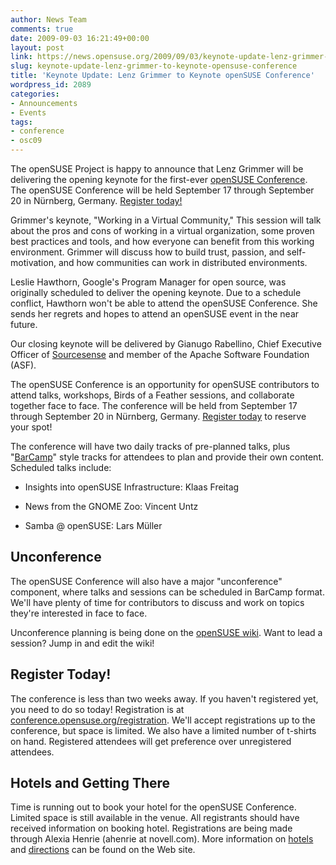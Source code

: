 ```yaml
---
author: News Team
comments: true
date: 2009-09-03 16:21:49+00:00
layout: post
link: https://news.opensuse.org/2009/09/03/keynote-update-lenz-grimmer-to-keynote-opensuse-conference/
slug: keynote-update-lenz-grimmer-to-keynote-opensuse-conference
title: 'Keynote Update: Lenz Grimmer to Keynote openSUSE Conference'
wordpress_id: 2089
categories:
- Announcements
- Events
tags:
- conference
- osc09
---
```


The openSUSE Project is happy to announce that Lenz Grimmer will be delivering the opening keynote for the first-ever [openSUSE Conference](//conference.opensuse.org/). The openSUSE Conference will be held September 17 through September 20 in Nürnberg, Germany. [Register today!](//conference.opensuse.org/registration/)





Grimmer's keynote, "Working in a Virtual Community," This session will talk about the pros and cons of working in a virtual organization, some proven best practices and tools, and how everyone can benefit from this working environment. Grimmer will discuss how to build trust, passion, and self-motivation, and how communities can work in distributed environments.





Leslie Hawthorn, Google's Program Manager for open source, was originally scheduled to deliver the opening keynote. Due to a schedule conflict, Hawthorn won't be able to attend the openSUSE Conference. She sends her regrets and hopes to attend an openSUSE event in the near future.





Our closing keynote will be delivered by Gianugo Rabellino, Chief Executive Officer of [Sourcesense](//www.sourcesense.com/en/home) and member of the Apache Software Foundation (ASF).





The openSUSE Conference is an opportunity for openSUSE contributors to attend talks, workshops, Birds of a Feather sessions, and collaborate together face to face. The conference will be held from September 17 through September 20 in Nürnberg, Germany. [Register today](//conference.opensuse.org/registration/) to reserve your spot!



The conference will have two daily tracks of pre-planned talks, plus "[BarCamp](//en.wikipedia.org/wiki/BarCamp)" style tracks for attendees to plan and provide their own content. Scheduled talks include:






    
  * Insights into openSUSE Infrastructure: Klaas Freitag

    
  * News from the GNOME Zoo: Vincent Untz

    
  * Samba @ openSUSE: Lars Müller





## Unconference





The openSUSE Conference will also have a major "unconference" component, where talks and sessions can be scheduled in BarCamp format. We'll have plenty of time for contributors to discuss and work on topics they're interested in face to face.





Unconference planning is being done on the [openSUSE wiki](//en.opensuse.org/OpenSUSE_Conf_2009_Unconference). Want to lead a session? Jump in and edit the wiki!





## Register Today!





The conference is less than two weeks away. If you haven't registered yet, you need to do so today! Registration is at [conference.opensuse.org/registration](//conference.opensuse.org/registration/). We'll accept registrations up to the conference, but space is limited. We also have a limited number of t-shirts on hand. Registered attendees will get preference over unregistered attendees.





## Hotels and Getting There





Time is running out to book your hotel for the openSUSE Conference. Limited space is still available in the venue. All registrants should have received information on booking hotel. Registrations are being made through Alexia Henrie (ahenrie at novell.com). More information on [hotels](//conference.opensuse.org/where-to-stay/) and [directions](//conference.opensuse.org/getting-there/) can be found on the Web site.

